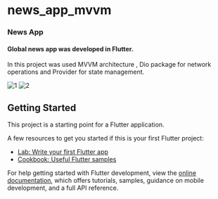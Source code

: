 # news_app_mvvm

### News App
#### Global news app was developed in Flutter.
In this project was used MVVM architecture , Dio package for network operations and Provider for state management.

![1](https://user-images.githubusercontent.com/63741374/212677873-7dff6b02-e240-4052-8fe7-bcca900e6484.JPG)
![2](https://user-images.githubusercontent.com/63741374/212677927-39d10c4b-ff98-408a-8a69-0db4cbbcf62f.JPG)


## Getting Started

This project is a starting point for a Flutter application.

A few resources to get you started if this is your first Flutter project:

- [Lab: Write your first Flutter app](https://docs.flutter.dev/get-started/codelab)
- [Cookbook: Useful Flutter samples](https://docs.flutter.dev/cookbook)

For help getting started with Flutter development, view the
[online documentation](https://docs.flutter.dev/), which offers tutorials,
samples, guidance on mobile development, and a full API reference.
